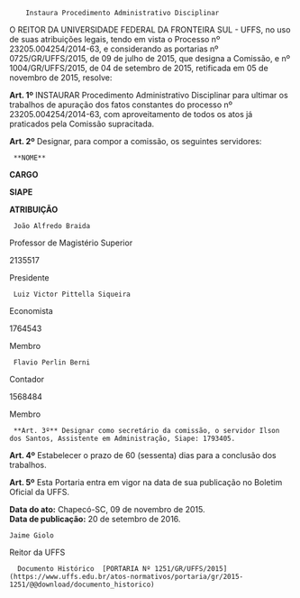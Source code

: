         Instaura Procedimento Administrativo Disciplinar  

O REITOR DA UNIVERSIDADE FEDERAL DA FRONTEIRA SUL - UFFS, no uso de suas atribuições legais, tendo em vista o Processo nº 23205.004254/2014-63, e considerando as portarias nº 0725/GR/UFFS/2015, de 09 de julho de 2015, que designa a Comissão, e nº 1004/GR/UFFS/2015, de 04 de setembro de 2015, retificada em 05 de novembro de 2015, resolve:

 **Art. 1º** INSTAURAR Procedimento Administrativo Disciplinar para ultimar os trabalhos de apuração dos fatos constantes do processo nº 23205.004254/2014-63, com aproveitamento de todos os atos já praticados pela Comissão supracitada.

 **Art. 2º** Designar, para compor a comissão, os seguintes servidores:

     **NOME**

   **CARGO**

   **SIAPE**

   **ATRIBUIÇÃO**

     João Alfredo Braida

   Professor de Magistério Superior

   2135517

   Presidente

     Luiz Victor Pittella Siqueira

   Economista

   1764543

   Membro

     Flavio Perlin Berni

   Contador

   1568484

   Membro

     **Art. 3º** Designar como secretário da comissão, o servidor Ilson dos Santos, Assistente em Administração, Siape: 1793405.

 **Art. 4º** Estabelecer o prazo de 60 (sessenta) dias para a conclusão dos trabalhos.

 **Art. 5º** Esta Portaria entra em vigor na data de sua publicação no Boletim Oficial da UFFS.

  

   **Data do ato:** Chapecó-SC, 09 de novembro de 2015.   
 **Data de publicação:**  20 de setembro de 2016. 

    Jaime Giolo   
 Reitor da UFFS 

      Documento Histórico  [PORTARIA Nº 1251/GR/UFFS/2015](https://www.uffs.edu.br/atos-normativos/portaria/gr/2015-1251/@@download/documento_historico)     
      